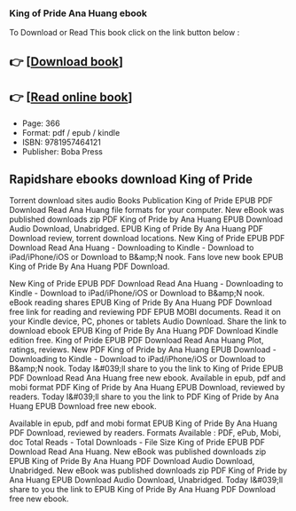 ### King of Pride Ana Huang ebook

To Download or Read This book click on the link button below :

## 👉  [**[Download book](http://filesbooks.info/download.php?group=book&from=github.com&id=666594&lnk=1063 "Download book")**]

## 👉  [**[Read online book](http://filesbooks.info/download.php?group=book&from=github.com&id=666594&lnk=1063 "Read online book")**]


* Page: 366
* Format: pdf / epub / kindle
* ISBN: 9781957464121
* Publisher: Boba Press



## Rapidshare ebooks download King of Pride


Torrent download sites audio Books Publication King of Pride EPUB PDF Download Read Ana Huang file formats for your computer. New eBook was published downloads zip PDF King of Pride by Ana Huang EPUB Download Audio Download, Unabridged. EPUB King of Pride By Ana Huang PDF Download review, torrent download locations. New King of Pride EPUB PDF Download Read Ana Huang - Downloading to Kindle - Download to iPad/iPhone/iOS or Download to B&amp;amp;N nook. Fans love new book EPUB King of Pride By Ana Huang PDF Download.

New King of Pride EPUB PDF Download Read Ana Huang - Downloading to Kindle - Download to iPad/iPhone/iOS or Download to B&amp;amp;N nook. eBook reading shares EPUB King of Pride By Ana Huang PDF Download free link for reading and reviewing PDF EPUB MOBI documents. Read it on your Kindle device, PC, phones or tablets Audio Download. Share the link to download ebook EPUB King of Pride By Ana Huang PDF Download Kindle edition free. King of Pride EPUB PDF Download Read Ana Huang Plot, ratings, reviews. New PDF King of Pride by Ana Huang EPUB Download - Downloading to Kindle - Download to iPad/iPhone/iOS or Download to B&amp;amp;N nook. Today I&amp;#039;ll share to you the link to King of Pride EPUB PDF Download Read Ana Huang free new ebook. Available in epub, pdf and mobi format PDF King of Pride by Ana Huang EPUB Download, reviewed by readers. Today I&amp;#039;ll share to you the link to PDF King of Pride by Ana Huang EPUB Download free new ebook.

Available in epub, pdf and mobi format EPUB King of Pride By Ana Huang PDF Download, reviewed by readers. Formats Available : PDF, ePub, Mobi, doc Total Reads - Total Downloads - File Size King of Pride EPUB PDF Download Read Ana Huang. New eBook was published downloads zip EPUB King of Pride By Ana Huang PDF Download Audio Download, Unabridged. New eBook was published downloads zip PDF King of Pride by Ana Huang EPUB Download Audio Download, Unabridged. Today I&amp;#039;ll share to you the link to EPUB King of Pride By Ana Huang PDF Download free new ebook.





